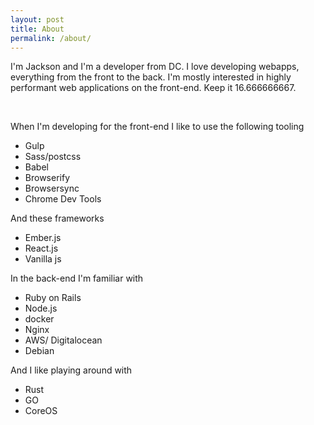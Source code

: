 ```yaml
---
layout: post
title: About
permalink: /about/
---
```


I'm Jackson and I'm a developer from DC. I love developing webapps, everything from the front to the back. I'm mostly interested in highly performant web applications on the front-end. Keep it 16.666666667.

<br>

When I'm developing for the front-end I like to use the following tooling

+ Gulp
+ Sass/postcss
+ Babel
+ Browserify
+ Browsersync
+ Chrome Dev Tools

And these frameworks

+ Ember.js
+ React.js
+ Vanilla js

In the back-end I'm familiar with

+ Ruby on Rails
+ Node.js
+ docker
+ Nginx
+ AWS/ Digitalocean
+ Debian

And I like playing around with

+ Rust
+ GO
+ CoreOS

